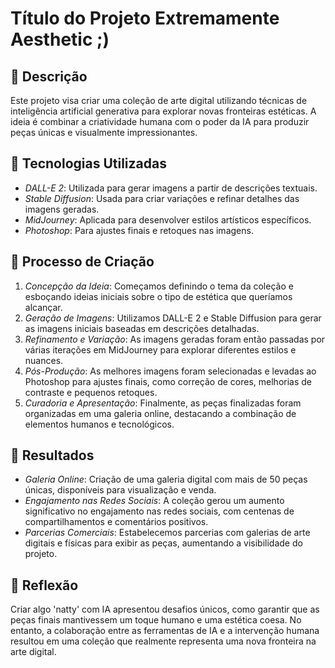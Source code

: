 # Título do Projeto Extremamente Aesthetic ;)

## 📒 Descrição
Este projeto visa criar uma coleção de arte digital utilizando técnicas de inteligência artificial generativa para explorar novas fronteiras estéticas. A ideia é combinar a criatividade humana com o poder da IA para produzir peças únicas e visualmente impressionantes.

## 🤖 Tecnologias Utilizadas
- *DALL-E 2*: Utilizada para gerar imagens a partir de descrições textuais.
- *Stable Diffusion*: Usada para criar variações e refinar detalhes das imagens geradas.
- *MidJourney*: Aplicada para desenvolver estilos artísticos específicos.
- *Photoshop*: Para ajustes finais e retoques nas imagens.

## 🧐 Processo de Criação
1. *Concepção da Ideia*: Começamos definindo o tema da coleção e esboçando ideias iniciais sobre o tipo de estética que queríamos alcançar.
2. *Geração de Imagens*: Utilizamos DALL-E 2 e Stable Diffusion para gerar as imagens iniciais baseadas em descrições detalhadas.
3. *Refinamento e Variação*: As imagens geradas foram então passadas por várias iterações em MidJourney para explorar diferentes estilos e nuances.
4. *Pós-Produção*: As melhores imagens foram selecionadas e levadas ao Photoshop para ajustes finais, como correção de cores, melhorias de contraste e pequenos retoques.
5. *Curadoria e Apresentação*: Finalmente, as peças finalizadas foram organizadas em uma galeria online, destacando a combinação de elementos humanos e tecnológicos.

## 🚀 Resultados
- *Galeria Online*: Criação de uma galeria digital com mais de 50 peças únicas, disponíveis para visualização e venda.
- *Engajamento nas Redes Sociais*: A coleção gerou um aumento significativo no engajamento nas redes sociais, com centenas de compartilhamentos e comentários positivos.
- *Parcerias Comerciais*: Estabelecemos parcerias com galerias de arte digitais e físicas para exibir as peças, aumentando a visibilidade do projeto.

## 💭 Reflexão
Criar algo 'natty' com IA apresentou desafios únicos, como garantir que as peças finais mantivessem um toque humano e uma estética coesa. No entanto, a colaboração entre as ferramentas de IA e a intervenção humana resultou em uma coleção que realmente representa uma nova fronteira na arte digital.
